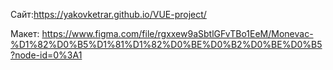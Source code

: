 Сайт:https://yakovketrar.github.io/VUE-project/

Макет:
https://www.figma.com/file/rgxxew9aSbtlGFvTBo1EeM/Monevac-%D1%82%D0%B5%D1%81%D1%82%D0%BE%D0%B2%D0%BE%D0%B5?node-id=0%3A1
